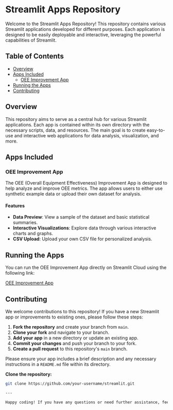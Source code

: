 # Streamlit Apps Repository

Welcome to the Streamlit Apps Repository! This repository contains various Streamlit applications developed for different purposes. Each application is designed to be easily deployable and interactive, leveraging the powerful capabilities of Streamlit.

## Table of Contents

- [Overview](#overview)
- [Apps Included](#apps-included)
  - [OEE Improvement App](#oee-improvement-app)
- [Running the Apps](#running-the-apps)
- [Contributing](#contributing)

## Overview

This repository aims to serve as a central hub for various Streamlit applications. Each app is contained within its own directory with the necessary scripts, data, and resources. The main goal is to create easy-to-use and interactive web applications for data analysis, visualization, and more.

## Apps Included

### OEE Improvement App

The OEE (Overall Equipment Effectiveness) Improvement App is designed to help analyze and improve OEE metrics. The app allows users to either use synthetic example data or upload their own dataset for analysis.

#### Features

- **Data Preview**: View a sample of the dataset and basic statistical summaries.
- **Interactive Visualizations**: Explore data through various interactive charts and graphs.
- **CSV Upload**: Upload your own CSV file for personalized analysis.

## Running the Apps

You can run the OEE Improvement App directly on Streamlit Cloud using the following link:

[OEE Improvement App](https://share.streamlit.io/your-username/streamlit/main/oee_app/app.py)

## Contributing

We welcome contributions to this repository! If you have a new Streamlit app or improvements to existing ones, please follow these steps:

1. **Fork the repository** and create your branch from `main`.
2. **Clone your fork** and navigate to your branch.
3. **Add your app** in a new directory or update an existing app.
4. **Commit your changes** and push your branch to your fork.
5. **Create a pull request** to this repository's `main` branch.

Please ensure your app includes a brief description and any necessary instructions in a `README.md` file within its directory.

**Clone the repository:**
   ```bash
   git clone https://github.com/your-username/streamlit.git

---

Happy coding! If you have any questions or need further assistance, feel free to open an issue or contact the repository maintainers.
